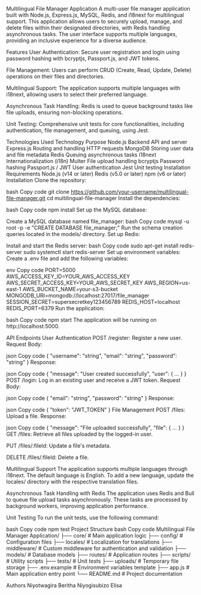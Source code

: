Multilingual File Manager Application
A multi-user file manager application built with Node.js, Express.js, MySQL, Redis, and i18next for multilingual support. This application allows users to securely upload, manage, and delete files within their designated directories, with Redis handling asynchronous tasks. The user interface supports multiple languages, providing an inclusive experience for a diverse audience.

Features
User Authentication:
Secure user registration and login using password hashing with bcryptjs, Passport.js, and JWT tokens.

File Management:
Users can perform CRUD (Create, Read, Update, Delete) operations on their files and directories.

Multilingual Support:
The application supports multiple languages with i18next, allowing users to select their preferred language.

Asynchronous Task Handling:
Redis is used to queue background tasks like file uploads, ensuring non-blocking operations.

Unit Testing:
Comprehensive unit tests for core functionalities, including authentication, file management, and queuing, using Jest.

Technologies Used
Technology	Purpose
Node.js	Backend API and server
Express.js	Routing and handling HTTP requests
MongoDB	Storing user data and file metadata
Redis	Queuing asynchronous tasks
i18next	Internationalization (i18n)
Multer	File upload handling
bcryptjs	Password hashing
Passport.js / JWT	User authentication
Jest	Unit testing
Installation Requirements
Node.js (v14 or later)
Redis (v5.0 or later)
npm (v6 or later)
Installation
Clone the repository:

bash
Copy code
git clone https://github.com/your-username/multilingual-file-manager.git
cd multilingual-file-manager
Install the dependencies:

bash
Copy code
npm install
Set up the MySQL database:

Create a MySQL database named file_manager:
bash
Copy code
mysql -u root -p -e "CREATE DATABASE file_manager;"
Run the schema creation queries located in the models/ directory.
Set up Redis:

Install and start the Redis server:
bash
Copy code
sudo apt-get install redis-server
sudo systemctl start redis-server
Set up environment variables: Create a .env file and add the following variables:

env
Copy code
PORT=5000
AWS_ACCESS_KEY_ID=YOUR_AWS_ACCESS_KEY
AWS_SECRET_ACCESS_KEY=YOUR_AWS_SECRET_KEY
AWS_REGION=us-east-1
AWS_BUCKET_NAME=your-s3-bucket
MONGODB_URI=mongodb://localhost:27017/file_manager
SESSION_SECRET=supersecretkey123456789
REDIS_HOST=localhost
REDIS_PORT=6379
Run the application:

bash
Copy code
npm start
The application will be running on http://localhost:5000.

API Endpoints
User Authentication
POST /register: Register a new user.
Request Body:

json
Copy code
{
  "username": "string",
  "email": "string",
  "password": "string"
}
Response:

json
Copy code
{
  "message": "User created successfully",
  "user": { ... }
}
POST /login: Log in an existing user and receive a JWT token.
Request Body:

json
Copy code
{
  "email": "string",
  "password": "string"
}
Response:

json
Copy code
{
  "token": "JWT_TOKEN"
}
File Management
POST /files: Upload a file.
Response:

json
Copy code
{
  "message": "File uploaded successfully",
  "file": { ... }
}
GET /files: Retrieve all files uploaded by the logged-in user.

PUT /files/:fileId: Update a file's metadata.

DELETE /files/:fileId: Delete a file.

Multilingual Support
The application supports multiple languages through i18next.
The default language is English. To add a new language, update the locales/ directory with the respective translation files.

Asynchronous Task Handling with Redis
The application uses Redis and Bull to queue file upload tasks asynchronously. These tasks are processed by background workers, improving application performance.

Unit Testing
To run the unit tests, use the following command:

bash
Copy code
npm test
Project Structure
bash
Copy code
Multilingual File Manager Application/
├── core/                  # Main application logic
├── config/                # Configuration files
├── locales/               # Localization for translations
├── middleware/            # Custom middleware for authentication and validation
├── models/                # Database models
├── routes/                # Application routes
├── scripts/               # Utility scripts
├── tests/                 # Unit tests
├── uploads/               # Temporary file storage
├── .env.example           # Environment variables template
├── app.js                 # Main application entry point
└── README.md              # Project documentation

Authors
Niyotwagira Beritha 
Niyogisubizo Elisa 
